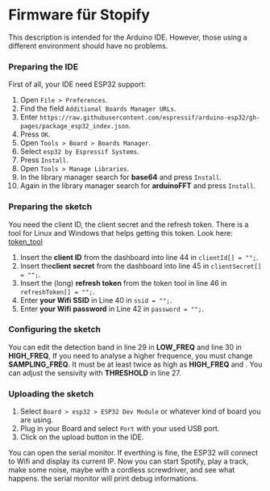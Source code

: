 # Firmware für Stopify  
  
This description is intended for the Arduino IDE. However, those using a different environment should have no problems. 

### Preparing the IDE  
First of all, your IDE need ESP32 support:

1. Open ``` File > Preferences ```.  
2. Find the field ``` Additional Boards Manager URLs ```.  
3. Enter ``` https://raw.githubusercontent.com/espressif/arduino-esp32/gh-pages/package_esp32_index.json ```.  
4. Press ``` OK ```.  
5. Open ``` Tools > Board > Boards Manager ```.  
6. Select ``` esp32 by Espressif Systems ```.  
7. Press ``` Install ```.
8. Open ``` Tools > Manage Libraries ```.
9. In the library manager search for **base64** and press ``` Install ```.
10. Again in the library manager search for **arduinoFFT** and press ``` Install ```.

### Preparing the sketch
You need the client ID, the client secret and the refresh token. There is a tool for Linux and Windows that helps getting this token. Look here: [token_tool](https://github.com/NikolaiRadke/Stopify/tree/main/token_tool)  

1. Insert the **client ID** from the dashboard into line 44 in ``` clientId[] = ""; ```.
2. Insert the**client secret** from the dashboard into line 45 in ``` clientSecret[] = ""; ```.
3. Insert the (long) **refresh token** from the token tool in line 46 in ``` refreshToken[] = ""; ```.
4. Enter **your Wifi SSID** in Line 40 in ``` ssid = ""; ```.
5. Enter **your Wifi password** in Line 42 in ``` password = ""; ```.

### Configuring the sketch
You can edit the detection band in line 29 in **LOW_FREQ** and line 30 in **HIGH_FREQ**, If you need to analyse a higher frequence, you must change **SAMPLING_FREQ**. It must be at least twice as high as **HIGH_FREQ** and . You can adjust the sensivity with **THRESHOLD** in line 27.  

### Uploading the sketch
1. Select ``` Board > esp32 > ESP32 Dev Module ``` or whatever kind of board you are using.
2. Plug in your Board and select ``` Port ``` with your used USB port.
3. Click on the upload button in the IDE.

You can open the serial monitor. If everthing is fine, the ESP32 will connect to Wifi and display its current IP. Now you can start Spotify, play a track, make some noise, maybe with a cordless screwdriver, and see what happens. the serial monitor will print debug informations.


      

